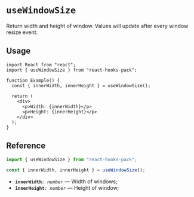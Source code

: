 # `useWindowSize`

Return width and height of window. Values will update after every window resize event.

## Usage

```tsx
import React from "react";
import { useWindowSize } from "react-hooks-pack";

function Example() {
  const { innerWidth, innerHeight } = useWindowSize();

  return (
    <div>
      <p>Width: {innerWidth}</p>
      <p>Height: {innerHeight}</p>
    </div>
  );
}
```

## Reference

```ts
import { useWindowSize } from "react-hooks-pack";

const { innerWidth, innerHeight } = useWindowSize();
```

- **`innerWidth`**_`: number`_ &mdash; Width of windows;
- **`innerHeight`**_`: number`_ &mdash; Height of window;
